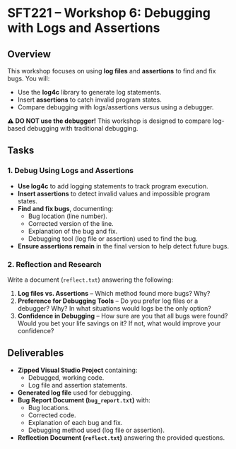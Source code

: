 # SFT221 – Workshop 6: Debugging with Logs and Assertions

## Overview
This workshop focuses on using **log files** and **assertions** to find and fix bugs. You will:
- Use the **log4c** library to generate log statements.
- Insert **assertions** to catch invalid program states.
- Compare debugging with logs/assertions versus using a debugger.

**⚠ DO NOT use the debugger!** This workshop is designed to compare log-based debugging with traditional debugging.

## Tasks
### **1. Debug Using Logs and Assertions**
- **Use log4c** to add logging statements to track program execution.
- **Insert assertions** to detect invalid values and impossible program states.
- **Find and fix bugs**, documenting:
  - Bug location (line number).
  - Corrected version of the line.
  - Explanation of the bug and fix.
  - Debugging tool (log file or assertion) used to find the bug.
- **Ensure assertions remain** in the final version to help detect future bugs.

### **2. Reflection and Research**
Write a document (`reflect.txt`) answering the following:
1. **Log files vs. Assertions** – Which method found more bugs? Why?
2. **Preference for Debugging Tools** – Do you prefer log files or a debugger? Why? In what situations would logs be the only option?
3. **Confidence in Debugging** – How sure are you that all bugs were found? Would you bet your life savings on it? If not, what would improve your confidence?

## Deliverables
- **Zipped Visual Studio Project** containing:
  - Debugged, working code.
  - Log file and assertion statements.
- **Generated log file** used for debugging.
- **Bug Report Document (`bug_report.txt`)** with:
  - Bug locations.
  - Corrected code.
  - Explanation of each bug and fix.
  - Debugging method used (log file or assertion).
- **Reflection Document (`reflect.txt`)** answering the provided questions.


